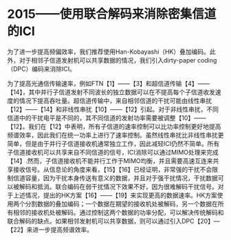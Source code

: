 # 2015——使用联合解码来消除密集信道的ICI

为了进一步提高频偏效率，我们推荐使用Han-Kobayashi（HK）叠加编码。此外，对于相邻子信道发射机可以共享数据的情况，我们引入dirty-paper coding（DPC）编码来消除ICI。

为了提高光通信传输速率，例如FTN【1】——【3】和超信道传输【4】——【14】，其中并行子信道发射不同波长的独立数据可以在不提高每个子信道收发速度的情况下提高吞吐量。超信道传输中，来自相邻信道的干扰可能由线性串扰【12】——【14】和非线性串扰【10】——【12】引起。对于非线性串扰，不同信道中的干扰电平是不同的，其不同信道的发射功率需要被调整【10】——【12】。我们在【12】中表明，所有子信道的速率控制可以比功率控制更好地提高频谱效率，因此我们在统一功率上进行了速率控制。虽然线性串扰比非线性串扰更简单，但是由于并行子信道接收机通常独立工作，因此减轻ICI仍然不简单。所有子信道接收机可以共享来自不同信道的信号，ICI消除可以通过MIMO处理来完成【14】.然而，子信道接收机不能并行工作于MIMO均衡，并且需要高速互连来共享接收信号。从信息论的角度来看，【15】【16】已经证明，非常强的干扰不会限制信道容量，因为干扰本身传送有意义的数据，并且对于强干扰情况，干扰数据可以被解码和抵消。联合编码在弱干扰情况下效果不好，因为很难解码干扰信号。对于上述情况，提出的HK方案【16】——【19】来实现更高的数据速率。HK方案使用两个分割数据的叠加编码；一个数据在期望的接收机处被解码，另一个数据在所有相邻的接收机处被解码。通过控制这两个数据的功率分配，可以解决传统解码和联合解码的缺点。如果相邻发射机可以共享数据，则可以通过引入DPC【20】—【22】来进一步提高频谱效率。

